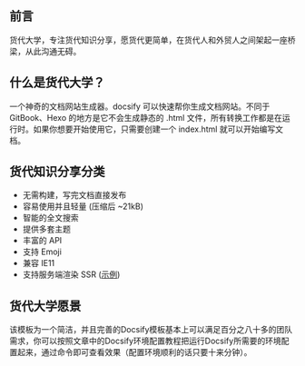 ## 前言

货代大学，专注货代知识分享，愿货代更简单，在货代人和外贸人之间架起一座桥梁，从此沟通无碍。

## 什么是货代大学？

一个神奇的文档网站生成器。docsify 可以快速帮你生成文档网站。不同于 GitBook、Hexo 的地方是它不会生成静态的 .html 文件，所有转换工作都是在运行时。如果你想要开始使用它，只需要创建一个 index.html 就可以开始编写文档。

## 货代知识分享分类

- 无需构建，写完文档直接发布
- 容易使用并且轻量 (压缩后 ~21kB)
- 智能的全文搜索
- 提供多套主题
- 丰富的 API
- 支持 Emoji
- 兼容 IE11
- 支持服务端渲染 SSR ([示例](https://github.com/docsifyjs/docsify-ssr-demo))

## 货代大学愿景

该模板为一个简洁，并且完善的Docsify模板基本上可以满足百分之八十多的团队需求，你可以按照文章中的Docsify环境配置教程把运行Docsify所需要的环境配置起来，通过命令即可查看效果（配置环境顺利的话只要十来分钟）。

